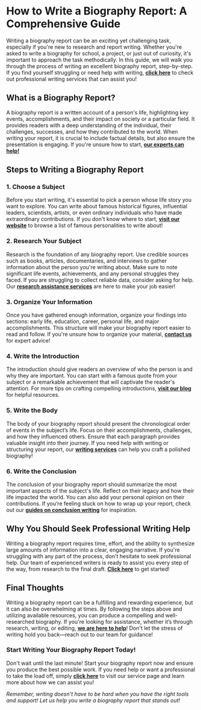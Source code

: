 # How to Write a Biography Report: A Comprehensive Guide

Writing a biography report can be an exciting yet challenging task, especially if you're new to research and report writing. Whether you're asked to write a biography for school, a project, or just out of curiosity, it's important to approach the task methodically. In this guide, we will walk you through the process of writing an excellent biography report, step-by-step. If you find yourself struggling or need help with writing, **[click here](https://tinyurl.com/topessay?keyword=how+to+write+a+biography+report)** to check out professional writing services that can assist you!

## What is a Biography Report?

A biography report is a written account of a person's life, highlighting key events, accomplishments, and their impact on society or a particular field. It provides readers with a deep understanding of the individual, their challenges, successes, and how they contributed to the world. When writing your report, it is crucial to include factual details, but also ensure the presentation is engaging. If you're unsure how to start, **[our experts can help!](https://tinyurl.com/topessay?keyword=how+to+write+a+biography+report)**

## Steps to Writing a Biography Report

### 1. Choose a Subject

Before you start writing, it's essential to pick a person whose life story you want to explore. You can write about famous historical figures, influential leaders, scientists, artists, or even ordinary individuals who have made extraordinary contributions. If you don't know where to start, **[visit our website](https://tinyurl.com/topessay?keyword=how+to+write+a+biography+report)** to browse a list of famous personalities to write about!

### 2. Research Your Subject

Research is the foundation of any biography report. Use credible sources such as books, articles, documentaries, and interviews to gather information about the person you're writing about. Make sure to note significant life events, achievements, and any personal struggles they faced. If you are struggling to collect reliable data, consider asking for help. Our **[research assistance services](https://tinyurl.com/topessay?keyword=how+to+write+a+biography+report)** are here to make your job easier!

### 3. Organize Your Information

Once you have gathered enough information, organize your findings into sections: early life, education, career, personal life, and major accomplishments. This structure will make your biography report easier to read and follow. If you're unsure how to organize your material, **[contact us](https://tinyurl.com/topessay?keyword=how+to+write+a+biography+report)** for expert advice!

### 4. Write the Introduction

The introduction should give readers an overview of who the person is and why they are important. You can start with a famous quote from your subject or a remarkable achievement that will captivate the reader's attention. For more tips on crafting compelling introductions, **[visit our blog](https://tinyurl.com/topessay?keyword=how+to+write+a+biography+report)** for helpful resources.

### 5. Write the Body

The body of your biography report should present the chronological order of events in the subject’s life. Focus on their accomplishments, challenges, and how they influenced others. Ensure that each paragraph provides valuable insight into their journey. If you need help with writing or structuring your report, our **[writing services](https://tinyurl.com/topessay?keyword=how+to+write+a+biography+report)** can help you craft a polished biography!

### 6. Write the Conclusion

The conclusion of your biography report should summarize the most important aspects of the subject's life. Reflect on their legacy and how their life impacted the world. You can also add your personal opinion on their contributions. If you’re feeling stuck on how to wrap up your report, check out our **[guides on conclusion writing](https://tinyurl.com/topessay?keyword=how+to+write+a+biography+report)** for inspiration.

## Why You Should Seek Professional Writing Help

Writing a biography report requires time, effort, and the ability to synthesize large amounts of information into a clear, engaging narrative. If you're struggling with any part of the process, don't hesitate to seek professional help. Our team of experienced writers is ready to assist you every step of the way, from research to the final draft. **[Click here](https://tinyurl.com/topessay?keyword=how+to+write+a+biography+report)** to get started!

## Final Thoughts

Writing a biography report can be a fulfilling and rewarding experience, but it can also be overwhelming at times. By following the steps above and utilizing available resources, you can produce a compelling and well-researched biography. If you're looking for assistance, whether it’s through research, writing, or editing, **[we are here to help](https://tinyurl.com/topessay?keyword=how+to+write+a+biography+report)**! Don't let the stress of writing hold you back—reach out to our team for guidance!

### Start Writing Your Biography Report Today!

Don't wait until the last minute! Start your biography report now and ensure you produce the best possible work. If you need help or want a professional to take the load off, simply **[click here](https://tinyurl.com/topessay?keyword=how+to+write+a+biography+report)** to visit our service page and learn more about how we can assist you!

_Remember, writing doesn't have to be hard when you have the right tools and support! Let us help you write a biography report that stands out!_
